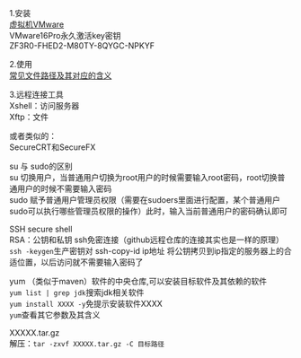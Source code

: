 1.安装  
[虚拟机VMware](../虚拟机安装.md)  
VMware16Pro永久激活key密钥  
ZF3R0-FHED2-M80TY-8QYGC-NPKYF

2.使用  
[常见文件路径及其对应的含义](../linux的文件权限与目录配置.md)  

3.远程连接工具  
Xshell：访问服务器    
Xftp：文件  

或者类似的：  
SecureCRT和SecureFX  

su 与 sudo的区别  
su 切换用户，当普通用户切换为root用户的时候需要输入root密码，root切换普通用户的时候不需要输入密码  
sudo 赋予普通用户管理员权限（需要在sudoers里面进行配置，某个普通用户sudo可以执行哪些管理员权限的操作）此时，输入当前普通用户的密码确认即可



SSH
secure shell  
RSA：公钥和私钥   ssh免密连接（github远程仓库的连接其实也是一样的原理）  
`ssh -keygen`生产密钥对  ssh-copy-id ip地址 将公钥拷贝到ip指定的服务器上的合适位置，以后访问就不需要输入密码了 

yum  （类似于maven）软件的中央仓库,可以安装目标软件及其依赖的软件  
`yum list | grep jdk`搜索jdk相关软件  
`yum install XXXX -y`免提示安装软件XXXX  
`yum`查看其它参数及其含义  

XXXXX.tar.gz  
解压：`tar -zxvf XXXXX.tar.gz -C 目标路径`
